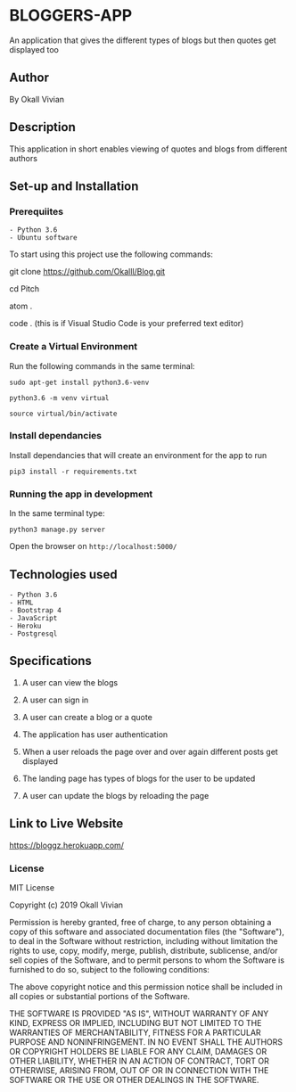 # BLOGGERS-APP
An application that gives the different types of blogs but then quotes get displayed too

## Author 
By Okall  Vivian

## Description
This application in short enables viewing of quotes and blogs from different authors

## Set-up and Installation

### Prerequiites

    - Python 3.6
    - Ubuntu software


To start using this project use the following commands:

git clone https://github.com/Okalll/Blog.git

cd Pitch

atom .

code . (this is if Visual Studio Code is your preferred text editor)


### Create a Virtual Environment

Run the following commands in the same terminal:

```sudo apt-get install python3.6-venv```

```python3.6 -m venv virtual```

```source virtual/bin/activate```

### Install dependancies

Install dependancies that will create an environment for the app to run


```pip3 install -r requirements.txt```

### Running the app in development

In the same terminal type:

`python3 manage.py server`

Open the browser on `http://localhost:5000/`

## Technologies used

    - Python 3.6
    - HTML
    - Bootstrap 4
    - JavaScript
    - Heroku
    - Postgresql

## Specifications

1. A user can view the blogs

2. A user can sign in

3. A user can create a blog or a quote

4. The application has user authentication

5. When a user reloads the page over and over again different posts get displayed 

6. The landing page has types of blogs for the user to be updated

7. A user can update the blogs by reloading the page 

## Link to Live Website

https://bloggz.herokuapp.com/

### License

MIT License

Copyright (c) 2019 Okall Vivian

Permission is hereby granted, free of charge, to any person obtaining a copy of this software and associated documentation files (the "Software"), to deal in the Software without restriction, including without limitation the rights to use, copy, modify, merge, publish, distribute, sublicense, and/or sell copies of the Software, and to permit persons to whom the Software is furnished to do so, subject to the following conditions:

The above copyright notice and this permission notice shall be included in all copies or substantial portions of the Software.

THE SOFTWARE IS PROVIDED "AS IS", WITHOUT WARRANTY OF ANY KIND, EXPRESS OR IMPLIED, INCLUDING BUT NOT LIMITED TO THE WARRANTIES OF MERCHANTABILITY, FITNESS FOR A PARTICULAR PURPOSE AND NONINFRINGEMENT. IN NO EVENT SHALL THE AUTHORS OR COPYRIGHT HOLDERS BE LIABLE FOR ANY CLAIM, DAMAGES OR OTHER LIABILITY, WHETHER IN AN ACTION OF CONTRACT, TORT OR OTHERWISE, ARISING FROM, OUT OF OR IN CONNECTION WITH THE SOFTWARE OR THE USE OR OTHER DEALINGS IN THE SOFTWARE.


